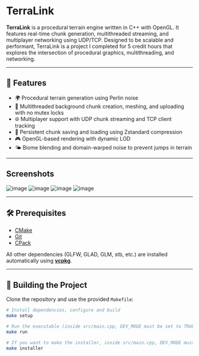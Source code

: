 # TerraLink

**TerraLink** is a procedural terrain engine written in C++ with OpenGL. It features real-time chunk generation, multithreaded streaming, and multiplayer networking using UDP/TCP. Designed to be scalable and performant, TerraLink is a project I completed for 5 credit hours that explores the intersection of procedural graphics, multithreading, and networking.

---

## 🚀 Features

- 🌍 Procedural terrain generation using Perlin noise
- 🧵 Multithreaded background chunk creation, meshing, and uploading with no mutex locks
- 🌐 Multiplayer support with UDP chunk streaming and TCP client tracking
- 💾 Persistent chunk saving and loading using Zstandard compression
- 🎮 OpenGL-based rendering with dynamic LOD
- 🌤️ Biome blending and domain-warped noise to prevent jumps in terrain

---

## Screenshots
![image](https://github.com/user-attachments/assets/04f9812d-8f4a-45aa-b12b-3bd1721c6117)
![image](https://github.com/user-attachments/assets/f72bb1cd-3d2f-462f-9bd3-76ea93c215fa)
![image](https://github.com/user-attachments/assets/1d3ff36a-a5cc-4768-943a-8f588c9961e7)
![image](https://github.com/user-attachments/assets/43e0031b-99d4-4b7e-89e8-b8b0fa2fcd64)

---

## 🛠️ Prerequisites

- [CMake](https://cmake.org/)
- [Git](https://git-scm.com/)
- [CPack](https://cmake.org/cmake/help/latest/module/CPack.html)

All other dependencies (GLFW, GLAD, GLM, stb, etc.) are installed automatically using **[vcpkg](https://github.com/microsoft/vcpkg)**.

---

## 🔧 Building the Project

Clone the repository and use the provided `Makefile`:

```bash
# Install dependencies, configure and build
make setup

# Run the executable (inside src/main.cpp, DEV_MODE must be set to TRUE)
make run

# If you want to make the installer, inside src/main.cpp, DEV_MODE must be set to FALSE
make installer
